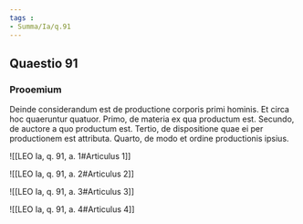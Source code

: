 ```yaml
---
tags : 
- Summa/Ia/q.91
---
```


## Quaestio 91

### Prooemium

Deinde considerandum est de productione corporis primi hominis. Et circa hoc quaeruntur quatuor. Primo, de materia ex qua productum est. Secundo, de auctore a quo productum est. Tertio, de dispositione quae ei per productionem est attributa. Quarto, de modo et ordine productionis ipsius.

![[LEO Ia, q. 91, a. 1#Articulus 1]]

![[LEO Ia, q. 91, a. 2#Articulus 2]]

![[LEO Ia, q. 91, a. 3#Articulus 3]]

![[LEO Ia, q. 91, a. 4#Articulus 4]]

